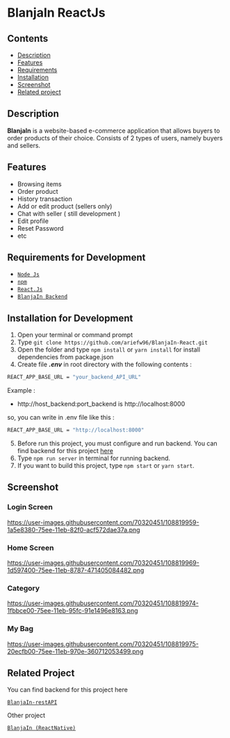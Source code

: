 # BlanjaIn ReactJs

## Contents

- [Description](#description)
- [Features](#features)
- [Requirements](#requirements-for-development)
- [Installation](#installation-for-development)
- [Screenshot](#screenshot)
- [Related project](#related-project)

## Description

**BlanjaIn** is a website-based e-commerce application that allows buyers to order
products of their choice. Consists of 2 types of users, namely buyers and
sellers.

## Features

- Browsing items
- Order product
- History transaction
- Add or edit product (sellers only)
- Chat with seller ( still development )
- Edit profile
- Reset Password
- etc

## Requirements for Development

- [`Node Js`](https://nodejs.org/en/)
- [`npm`](https://www.npmjs.com/get-npm)
- [`React.Js`](https://reactjs.org/)
- [`BlanjaIn Backend`](https://github.com/ariefw96/blanja-restAPI)

## Installation for Development

1. Open your terminal or command prompt
2. Type `git clone https://github.com/ariefw96/BlanjaIn-React.git`
3. Open the folder and type `npm install` or `yarn install` for install dependencies from package.json
4. Create file **_.env_** in root directory with the following contents :

```bash
REACT_APP_BASE_URL = "your_backend_API_URL"
```

Example :

- http://host_backend:port_backend is http://localhost:8000

so, you can write in .env file like this :

```bash
REACT_APP_BASE_URL = "http://localhost:8000"
```

5. Before run this project, you must configure and run backend. You can find backend for this project [here](https://github.com/ariefw96/blanja-restAPI)
6. Type `npm run server` in terminal for running backend.
7. If you want to build this project, type `npm start` or `yarn start`.

## Screenshot

### Login Screen

https://user-images.githubusercontent.com/70320451/108819959-1a5e8380-75ee-11eb-82f0-acf572dae37a.png

### Home Screen
https://user-images.githubusercontent.com/70320451/108819969-1d597400-75ee-11eb-8787-471405084482.png

### Category
https://user-images.githubusercontent.com/70320451/108819974-1fbbce00-75ee-11eb-95fc-91e1496e8163.png

### My Bag
https://user-images.githubusercontent.com/70320451/108819975-20ecfb00-75ee-11eb-970e-360712053499.png

## Related Project

You can find backend for this project here

[`BlanjaIn-restAPI`](https://github.com/ariefw96/BlanjaIn-restAPI)

Other project

[`BlanjaIn (ReactNative)`](https://github.com/ariefw96/BlanjaIn-React-Native)






